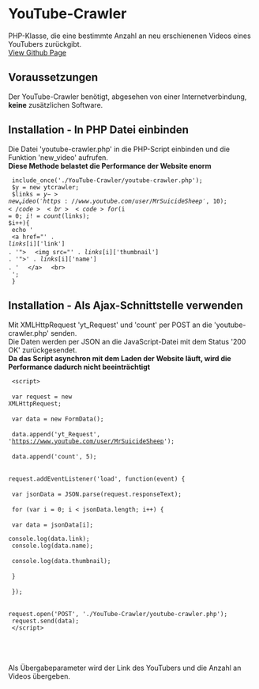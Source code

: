 # YouTube-Crawler
PHP-Klasse, die eine bestimmte Anzahl an neu erschienenen Videos eines YouTubers zurückgibt.
<br><a href="https://implod3.github.io/YouTube-Crawler" target="_blank"> View Github Page </a>

## Voraussetzungen

Der YouTube-Crawler benötigt, abgesehen von einer Internetverbindung, <b>keine</b> zusätzlichen Software.

## Installation - In PHP Datei einbinden

Die Datei 'youtube-crawler.php' in die PHP-Script einbinden und die Funktion 'new_video' aufrufen. <br>
<b> Diese Methode belastet die Performance der Website enorm </b>

<code> include_once('./YouTube-Crawler/youtube-crawler.php'); </code> <br>
<code> $y = new ytcrawler; </code> <br>
<code> $links = $y->new_video('https://www.youtube.com/user/MrSuicideSheep', 10); </code> <br>
<code> for($i = 0; $i != count($links); $i++){ </code> <br>
<code> echo ' </code> <br>
<code> &lt;a href="' . $links[$i]['link'] . '"> </code>
<code> &lt;img src="' . $links[$i]['thumbnail'] . '"&gt;' . $links[$i]['name'] . ' </code>
<code> &lt;/a&gt; </code>
<code> &lt;br&gt; </code> <br>
<code> '; </code> <br>
<code> } </code>


## Installation - Als Ajax-Schnittstelle verwenden

Mit XMLHttpRequest 'yt_Request' und 'count' per POST an die 'youtube-crawler.php' senden. <br>
Die Daten werden per JSON an die JavaScript-Datei mit dem Status '200 OK' zurückgesendet.<br>
<b> Da das Script asynchron mit dem Laden der Website läuft, wird die Performance dadurch nicht beeinträchtigt </b>

<code> &lt;script&gt; </code> <br> <br>
<code> var request = new XMLHttpRequest; </code> <br> <br>
<code> var data = new FormData(); </code> <br>
<code> data.append('yt_Request', 'https://www.youtube.com/user/MrSuicideSheep'); </code> <br>
<code> data.append('count', 5); </code> <br> <br>
<code> request.addEventListener('load', function(event) { </code> <br> <br>
<code> var jsonData = JSON.parse(request.responseText); </code> <br> <br>
<code> for (var i = 0; i < jsonData.length; i++) { </code> <br> <br>
<code> var data = jsonData[i]; </code> <br>
<code> console.log(data.link); </code> <br>
<code> console.log(data.name); </code> <br>
<code> console.log(data.thumbnail); </code> <br> <br>
<code> } </code> <br> <br>
<code> }); </code> <br> <br>
<code> request.open('POST', './YouTube-Crawler/youtube-crawler.php'); </code> <br>
<code> request.send(data); </code> <br>
<code> &lt;/script&gt; </code> <br>


<br><br>
Als Übergabeparameter wird der Link des YouTubers und die Anzahl an Videos übergeben.
